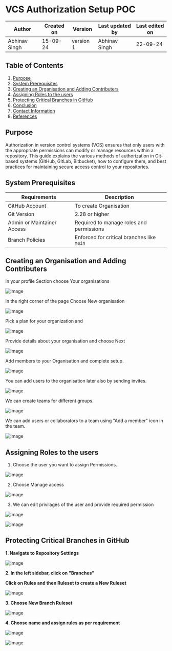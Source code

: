 # VCS Authorization Setup POC

|  Author        | Created on |  Version  | Last updated by  | Last edited on |
|----------------|------------|-----------|------------------|----------------|
| Abhinav Singh  |   15-09-24 | version 1 |   Abhinav Singh  |     22-09-24   |
  
## Table of Contents

1. [Purpose](#purpose)
2. [System Prerequisites](#system-prerequisites)
3. [Creating an Organisation and Adding Contributers](#Creating-an-organisation-and-adding-contributers)
4. [Assigning Roles to the users](#assigning-roles-to-the-users)
5. [Protecting Critical Branches in GitHub](#protecting-critical-branches-in-github)
6. [Conclusion](#conclusion)
7. [Contact Information](#contact-information)
8. [References](#references)

## Purpose
Authorization in version control systems (VCS) ensures that only users with the appropriate permissions can modify or manage resources within a repository. This guide explains the various methods of authorization in Git-based systems (GitHub, GitLab, Bitbucket), how to configure them, and best practices for maintaining secure access control to your repositories.


## System Prerequisites

| Requirements         | Description                |
|----------------------|-------------------------------|
|    GitHub Account     |   To create Organisation  |
| Git Version           | 2.28 or higher                |
| Admin or Maintainer Access | Required to manage roles and permissions |
| Branch Policies       | Enforced for critical branches like `main` |

## Creating an Organisation and Adding Contributers

In your profile Section choose Your organisations

![image](https://github.com/user-attachments/assets/f5e3acfe-2d5b-495a-95c6-2cc2743aa49d)

In the right corner of the page Choose New organisation

![image](https://github.com/user-attachments/assets/50ad0e87-8f06-406d-b90c-287baa0bddd3)

Pick a plan for your organization and 

![image](https://github.com/user-attachments/assets/4f032712-aa7d-40a6-9be8-66f89a9ac75e)

Provide details about your organisation and choose Next

![image](https://github.com/user-attachments/assets/db780aa6-6606-4490-bcc8-26197820ed2d)

Add members to your Organisation and complete setup.

![image](https://github.com/user-attachments/assets/fa0ec22c-07c5-462b-9201-441da7573705)

You can add users to the organisation later also by sending invites.

![image](https://github.com/user-attachments/assets/240d94b1-da56-4fbc-9006-e405151c97d9)

We can create teams for different groups.

![image](https://github.com/user-attachments/assets/c3b62744-014d-4185-ad4d-8a62066ffe4b)

We can add users or collaborators to a team using "Add a member" icon in the team.

![image](https://github.com/user-attachments/assets/20479523-05ba-4b8b-9aa0-75afe72c029a)


## Assigning Roles to the users

1. Choose the user you want to assign Permissions.

![image](https://github.com/user-attachments/assets/1ed4a5f2-86fd-4233-9f80-0e4a90756573)

2. Choose Manage access 

![image](https://github.com/user-attachments/assets/4cb51e1d-0804-4e03-a15b-393f6d37bb63)


3. We can edit privilages of the user and provide required permission

![image](https://github.com/user-attachments/assets/b9ae0197-47e1-4f6a-b6fd-da7f9e21c3fe)

![image](https://github.com/user-attachments/assets/ae3b052e-15e5-42f6-93e7-df138db4c5e8)


## Protecting Critical Branches in GitHub

**1. Navigate to Repository Settings**

![image](https://github.com/user-attachments/assets/f10e220c-4813-4c49-addc-794fda11022a)

**2. In the left sidebar, click on "Branches"**

**Click on Rules and then Ruleset to create a New Ruleset**
  
![image](https://github.com/user-attachments/assets/9cbd88d1-4d4c-4dc1-a03b-3fc97e9d05ff)

**3. Choose New Branch Ruleset**

![image](https://github.com/user-attachments/assets/278f5b05-5cd3-49ac-aab6-2a593e429325)


**4. Choose name and assign rules as per requirement**

![image](https://github.com/user-attachments/assets/8bc5fcd4-e65a-44e5-b8f4-23416c37c163)


![image](https://github.com/user-attachments/assets/c18d6960-7aa5-4f26-8d8f-6e7dbae1665c)












